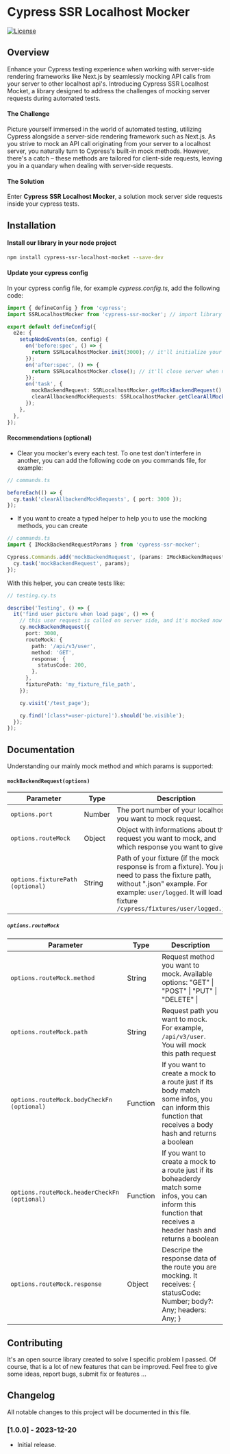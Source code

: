 # Cypress SSR Localhost Mocker

[![License](https://img.shields.io/badge/License-MIT-blue.svg)](https://opensource.org/licenses/MIT)

## Overview

Enhance your Cypress testing experience when working with server-side rendering frameworks like Next.js by seamlessly mocking API calls from your server to other localhost api's. Introducing Cypress SSR Localhost Mocket, a library designed to address the challenges of mocking server requests during automated tests.

#### The Challenge

Picture yourself immersed in the world of automated testing, utilizing Cypress alongside a server-side rendering framework such as Next.js. As you strive to mock an API call originating from your server to a localhost server, you naturally turn to Cypress's built-in mock methods. However, there's a catch – these methods are tailored for client-side requests, leaving you in a quandary when dealing with server-side requests.

#### The Solution

Enter **Cypress SSR Localhost Mocker**, a solution mock server side requests inside your cypress tests.

## Installation

#### Install our library in your node project

```bash
npm install cypress-ssr-localhost-mocket --save-dev
```

#### Update your cypress config

In your cypress config file, for example _cypress.config.ts_, add the following code:

```typescript
import { defineConfig } from 'cypress';
import SSRLocalhostMocker from 'cypress-ssr-mocker'; // import library

export default defineConfig({
  e2e: {
    setupNodeEvents(on, config) {
      on('before:spec', () => {
        return SSRLocalhostMocker.init(3000); // it'll initialize your servers. You can pass any ports you want on params, like: (3000, 3001, 3002, ...)
      });
      on('after:spec', () => {
        return SSRLocalhostMocker.close(); // it'll close server when necessary
      });
      on('task', {
        mockBackendRequest: SSRLocalhostMocker.getMockBackendRequest(), // it'll create a helper to mock requests
        clearAllbackendMockRequests: SSRLocalhostMocker.getClearAllMocks(), // it'll create a helper to clear mock requests
      });
    },
  },
});
```

#### Recommendations (optional)

- Clear you mocker's every each test. To one test don't interfere in another, you can add the following code on you commands file, for example:

```typescript
// commands.ts

beforeEach(() => {
  cy.task('clearAllbackendMockRequests', { port: 3000 });
});
```

- If you want to create a typed helper to help you to use the mocking methods, you can create

```typescript
// commands.ts
import { IMockBackendRequestParams } from 'cypress-ssr-mocker';

Cypress.Commands.add('mockBackendRequest', (params: IMockBackendRequestParams) => {
  cy.task('mockBackendRequest', params);
});
```

With this helper, you can create tests like:

```typescript
// testing.cy.ts

describe('Testing', () => {
  it('find user picture when load page', () => {
    // this user request is called on server side, and it's mocked now
    cy.mockBackendRequest({
      port: 3000,
      routeMock: {
        path: '/api/v3/user',
        method: 'GET',
        response: {
          statusCode: 200,
        },
      },
      fixturePath: 'my_fixture_file_path',
    });

    cy.visit('/test_page');

    cy.find('[class*=user-picture]').should('be.visible');
  });
});
```

## Documentation

Understanding our mainly mock method and which params is supported:

#### `mockBackendRequest(options)`

| Parameter                        | Type   | Description                                                                                                                                                                                                               |
| -------------------------------- | ------ | ------------------------------------------------------------------------------------------------------------------------------------------------------------------------------------------------------------------------- |
| `options.port`                   | Number | The port number of your localhost you want to mock request.                                                                                                                                                               |
| `options.routeMock`              | Object | Object with informations about the request you want to mock, and which response you want to give                                                                                                                          |
| `options.fixturePath (optional)` | String | Path of your fixture (if the mock response is from a fixture). You just need to pass the fixture path, without ".json" example. For example: `user/logged`. It will load the fixture `/cypress/fixtures/user/logged.json` |

##### `options.routeMock`

| Parameter                                    | Type     | Description                                                                                                                                                     |
| -------------------------------------------- | -------- | --------------------------------------------------------------------------------------------------------------------------------------------------------------- |
| `options.routeMock.method`                   | String   | Request method you want to mock. Available options: "GET" \| "POST" \| "PUT" \| "DELETE" \|                                                                     |
| `options.routeMock.path`                     | String   | Request path you want to mock. For example, `/api/v3/user`. You will mock this path request                                                                     |
| `options.routeMock.bodyCheckFn (optional)`   | Function | If you want to create a mock to a route just if its body match some infos, you can inform this function that receives a body hash and returns a boolean         |
| `options.routeMock.headerCheckFn (optional)` | Function | If you want to create a mock to a route just if its boheaderdy match some infos, you can inform this function that receives a header hash and returns a boolean |
| `options.routeMock.response`                 | Object   | Descripe the response data of the route you are mocking. It receives: { statusCode: Number; body?: Any; headers: Any; }                                         |

## Contributing

It's an open source library created to solve I specific problem I passed. Of course, that is a lot of new features that can be improved. Feel free to give some ideas, report bugs, submit fix or features ...

## Changelog

All notable changes to this project will be documented in this file.

### [1.0.0] - 2023-12-20

- Initial release.
